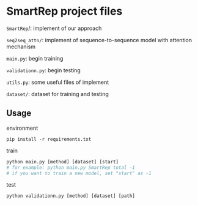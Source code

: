 # SmartRep project files

`SmartRep`/: implement of our approach

`seq2seq_attn/`: implement of sequence-to-sequence model with attention mechanism

`main.py`: begin training

`validationn.py`: begin testing

`utils.py`: some useful files of implement 

`dataset/`: dataset for training and testing

## Usage

environment

```shell
pip install -r requirements.txt
```

train

```python
python main.py [method] [dataset] [start]
# for example: python main.py SmartRep total -1
# if you want to train a new model, set "start" as -1
```

test

```python
python validationn.py [method] [dataset] [path]
```

